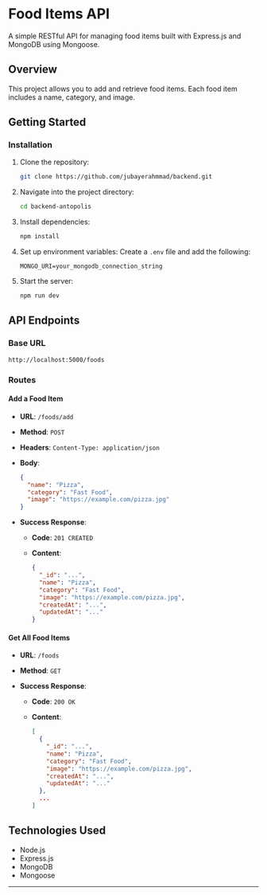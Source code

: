 # Food Items API

A simple RESTful API for managing food items built with Express.js and MongoDB using Mongoose.

## Overview

This project allows you to add and retrieve food items. Each food item includes a name, category, and image.

## Getting Started

### Installation

1. Clone the repository:

   ```bash
   git clone https://github.com/jubayerahmmad/backend.git
   ```

2. Navigate into the project directory:

   ```bash
   cd backend-antopolis
   ```

3. Install dependencies:

   ```bash
   npm install
   ```

4. Set up environment variables:
   Create a `.env` file and add the following:

   ```env
   MONGO_URI=your_mongodb_connection_string
   ```

5. Start the server:

   ```bash
   npm run dev
   ```

## API Endpoints

### Base URL

```
http://localhost:5000/foods
```

### Routes

#### Add a Food Item

- **URL**: `/foods/add`
- **Method**: `POST`
- **Headers**: `Content-Type: application/json`
- **Body**:

  ```json
  {
    "name": "Pizza",
    "category": "Fast Food",
    "image": "https://example.com/pizza.jpg"
  }
  ```

- **Success Response**:

  - **Code**: `201 CREATED`
  - **Content**:

    ```json
    {
      "_id": "...",
      "name": "Pizza",
      "category": "Fast Food",
      "image": "https://example.com/pizza.jpg",
      "createdAt": "...",
      "updatedAt": "..."
    }
    ```

#### Get All Food Items

- **URL**: `/foods`
- **Method**: `GET`
- **Success Response**:

  - **Code**: `200 OK`
  - **Content**:

    ```json
    [
      {
        "_id": "...",
        "name": "Pizza",
        "category": "Fast Food",
        "image": "https://example.com/pizza.jpg",
        "createdAt": "...",
        "updatedAt": "..."
      },
      ...
    ]
    ```

## Technologies Used

- Node.js
- Express.js
- MongoDB
- Mongoose

---
